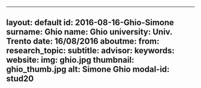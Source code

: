---
layout: default 
id: 2016-08-16-Ghio-Simone
surname: Ghio
name: Ghio
university: Univ. Trento
date: 16/08/2016
aboutme: 
from: 
research_topic: 
subtitle: 
advisor: 
keywords: 
website: 
img: ghio.jpg
thumbnail: ghio_thumb.jpg
alt: Simone Ghio
modal-id: stud20
------
